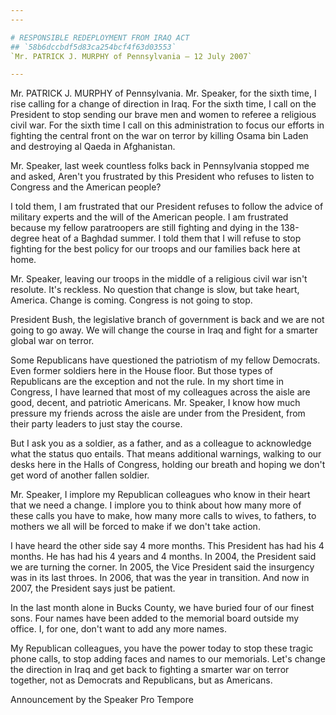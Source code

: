```yaml
---
---

# RESPONSIBLE REDEPLOYMENT FROM IRAQ ACT
## `58b6dccbdf5d83ca254bcf4f63d03553`
`Mr. PATRICK J. MURPHY of Pennsylvania — 12 July 2007`

---
```



Mr. PATRICK J. MURPHY of Pennsylvania. Mr. Speaker, for the sixth 
time, I rise calling for a change of direction in Iraq. For the sixth 
time, I call on the President to stop sending our brave men and women 
to referee a religious civil war. For the sixth time I call on this 
administration to focus our efforts in fighting the central front on 
the war on terror by killing Osama bin Laden and destroying al Qaeda in 
Afghanistan.

Mr. Speaker, last week countless folks back in Pennsylvania stopped 
me and asked, Aren't you frustrated by this President who refuses to 
listen to Congress and the American people?

I told them, I am frustrated that our President refuses to follow the 
advice of military experts and the will of the American people. I am 
frustrated because my fellow paratroopers are still fighting and dying 
in the 138-degree heat of a Baghdad summer. I told them that I will 
refuse to stop fighting for the best policy for our troops and our 
families back here at home.

Mr. Speaker, leaving our troops in the middle of a religious civil 
war isn't resolute. It's reckless. No question that change is slow, but 
take heart, America. Change is coming. Congress is not going to stop.

President Bush, the legislative branch of government is back and we 
are not going to go away. We will change the course in Iraq and fight 
for a smarter global war on terror.

Some Republicans have questioned the patriotism of my fellow 
Democrats. Even former soldiers here in the House floor. But those 
types of Republicans are the exception and not the rule. In my short 
time in Congress, I have learned that most of my colleagues across the 
aisle are good, decent, and patriotic Americans. Mr. Speaker, I know 
how much pressure my friends across the aisle are under from the 
President, from their party leaders to just stay the course.

But I ask you as a soldier, as a father, and as a colleague to 
acknowledge what the status quo entails. That means additional 
warnings, walking to our desks here in the Halls of Congress, holding 
our breath and hoping we don't get word of another fallen soldier.

Mr. Speaker, I implore my Republican colleagues who know in their 
heart that we need a change. I implore you to think about how many more 
of these calls you have to make, how many more calls to wives, to 
fathers, to mothers we all will be forced to make if we don't take 
action.

I have heard the other side say 4 more months. This President has had 
his 4 months. He has had his 4 years and 4 months. In 2004, the 
President said we are turning the corner. In 2005, the Vice President 
said the insurgency was in its last throes. In 2006, that was the year 
in transition. And now in 2007, the President says just be patient.

In the last month alone in Bucks County, we have buried four of our 
finest sons. Four names have been added to the memorial board outside 
my office. I, for one, don't want to add any more names.

My Republican colleagues, you have the power today to stop these 
tragic phone calls, to stop adding faces and names to our memorials. 
Let's change the direction in Iraq and get back to fighting a smarter 
war on terror together, not as Democrats and Republicans, but as 
Americans.










Announcement by the Speaker Pro Tempore
